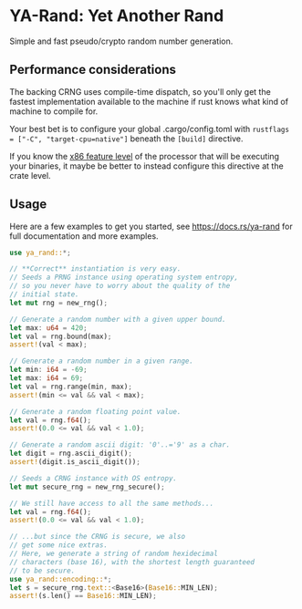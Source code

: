 # YA-Rand: Yet Another Rand

Simple and fast pseudo/crypto random number generation.

## Performance considerations

The backing CRNG uses compile-time dispatch, so you'll only get the fastest implementation available to the
machine if rust knows what kind of machine to compile for.

Your best bet is to configure your global .cargo/config.toml with `rustflags = ["-C", "target-cpu=native"]`
beneath the `[build]` directive.

If you know the [x86 feature level] of the processor that will be executing your binaries,
it maybe be better to instead configure this directive at the crate level.

[x86 feature level]: https://en.wikipedia.org/wiki/X86-64#Microarchitecture_levels

## Usage

Here are a few examples to get you started, see https://docs.rs/ya-rand for full documentation and more examples.

```rust
use ya_rand::*;

// **Correct** instantiation is very easy.
// Seeds a PRNG instance using operating system entropy,
// so you never have to worry about the quality of the
// initial state.
let mut rng = new_rng();

// Generate a random number with a given upper bound.
let max: u64 = 420;
let val = rng.bound(max);
assert!(val < max);

// Generate a random number in a given range.
let min: i64 = -69;
let max: i64 = 69;
let val = rng.range(min, max);
assert!(min <= val && val < max);

// Generate a random floating point value.
let val = rng.f64();
assert!(0.0 <= val && val < 1.0);

// Generate a random ascii digit: '0'..='9' as a char.
let digit = rng.ascii_digit();
assert!(digit.is_ascii_digit());

// Seeds a CRNG instance with OS entropy.
let mut secure_rng = new_rng_secure();

// We still have access to all the same methods...
let val = rng.f64();
assert!(0.0 <= val && val < 1.0);

// ...but since the CRNG is secure, we also
// get some nice extras.
// Here, we generate a string of random hexidecimal
// characters (base 16), with the shortest length guaranteed
// to be secure.
use ya_rand::encoding::*;
let s = secure_rng.text::<Base16>(Base16::MIN_LEN);
assert!(s.len() == Base16::MIN_LEN);
```

